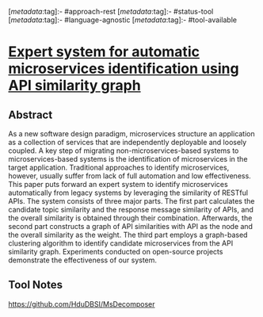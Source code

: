<!-- deno-fmt-ignore-start -->

[_metadata_:tag]:- #approach-rest
[_metadata_:tag]:- #status-tool
[_metadata_:tag]:- #language-agnostic
[_metadata_:tag]:- #tool-available

<!-- deno-fmt-ignore-end -->

# [Expert system for automatic microservices identification using API similarity graph](https://doi.org/10.1111/exsy.13158)

## Abstract

As a new software design paradigm, microservices structure an application as a
collection of services that are independently deployable and loosely coupled. A
key step of migrating non-microservices-based systems to microservices-based
systems is the identification of microservices in the target application.
Traditional approaches to identify microservices, however, usually suffer from
lack of full automation and low effectiveness. This paper puts forward an expert
system to identify microservices automatically from legacy systems by leveraging
the similarity of RESTful APIs. The system consists of three major parts. The
first part calculates the candidate topic similarity and the response message
similarity of APIs, and the overall similarity is obtained through their
combination. Afterwards, the second part constructs a graph of API similarities
with API as the node and the overall similarity as the weight. The third part
employs a graph-based clustering algorithm to identify candidate microservices
from the API similarity graph. Experiments conducted on open-source projects
demonstrate the effectiveness of our system.

## Tool Notes

https://github.com/HduDBSI/MsDecomposer
